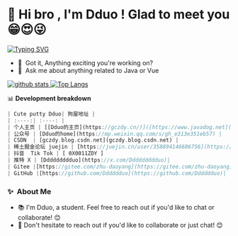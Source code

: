 # 👋 Hi bro , I'm Dduo ! Glad to meet you 😁😍😜

[![Typing SVG](https://readme-typing-svg.demolab.com?font=Noto+Sans+Hatran&weight=700&size=40&duration=2000&pause=9&color=2EC4F7&background=FF715E00&width=1000&height=100&lines=%E4%BD%A0%E5%A5%BD%E5%83%8F%E5%9C%A8%E7%AD%89%E5%8D%81%E4%B9%9D%E4%B8%96%E7%BA%AA%E7%9A%84%E9%9D%92%E6%B4%84;%E5%8F%AF%E6%88%91%E6%98%AF%E5%8C%97%E7%BA%AC%E5%85%AD%E5%8D%81%E4%B8%83%E5%BA%A6%E4%BB%A5%E5%8C%97%E7%9A%84%E9%9B%AA)](https://git.io/typing-svg)
- 🔭 &nbsp;Got it, Anything exciting you're working on?
- 💬 &nbsp;Ask me about anything related to Java or Vue

<a href="https://github.com/Dddddduo"><img src="https://github-readme-stats.vercel.app/api?username=Dddddduo" alt="github stats"> ![Top Langs](https://github-readme-stats.vercel.app/api/top-langs/?username=Dddddduo&layout=compact&theme=tokyonight)
</a>


📊 **Development breakdown**

<!--START_SECTION:waka-->

```rust
| Cute putty Dduo| 狗屋地址 |
| :----:| :----: |
| 个人主页 | [[Dduo的主页](https://gczdy.cn/)]([https://www.javadog.net](https://gczdy.cn/)) | 
| 公众号 | [Dduo的home](https://mp.weixin.qq.com/s/gh_e313e351eb57) | 
| CSDN  | [gczdy.blog.csdn.net](gczdy.blog.csdn.net) | 
| 稀土掘金论坛 juejin | [https://juejin.cn/user/358894146686756](https://juejin.cn/user/358894146686756)|
| 抖音  Tik Tok | [ 0X0011ZDY ]
| 推特 X | [Ddddddddduo](https://x.com/Ddddddddduo)| 
| Gitee |[https://gitee.com/zhu-daoyang](https://gitee.com/zhu-daoyang)  | 
| GitHub |[https://github.com/Dddddduo](https://github.com/Dddddduo)|           
```

<!--END_SECTION:waka-->


### ✨&nbsp; About Me

- 📚 I'm Dduo, a student. Feel free to reach out if you'd like to chat or collaborate! 😊
- 💬 Don't hesitate to reach out if you'd like to collaborate or just chat! 😊
